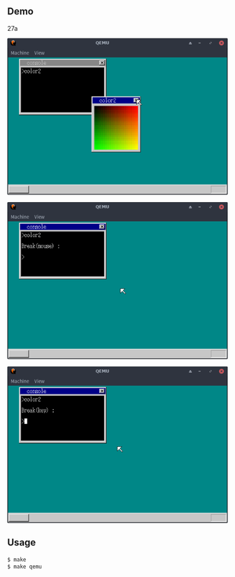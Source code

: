 ## Demo

27a

![template](https://github.com/watermelon892/OSPractice/blob/master/27_LDT_And_Library/pic/27a-1.png)

![template](https://github.com/watermelon892/OSPractice/blob/master/27_LDT_And_Library/pic/27a-2.png)

![template](https://github.com/watermelon892/OSPractice/blob/master/27_LDT_And_Library/pic/27a-3.png)

## Usage

```
$ make
$ make qemu
```
